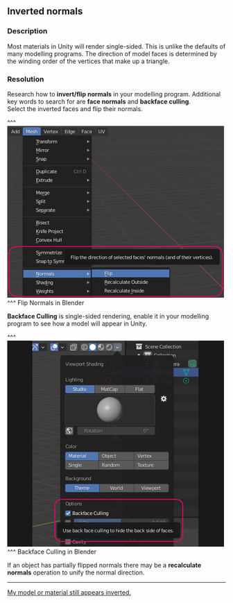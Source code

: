 ## Inverted normals

### Description
Most materials in Unity will render single-sided. This is unlike the defaults of many modelling programs.
The direction of model faces is determined by the winding order of the vertices that make up a triangle.

### Resolution
Research how to **invert/flip normals** in your modelling program. Additional key words to search for are **face normals** and **backface culling**.  
Select the inverted faces and flip their normals.  

^^^
![Blender - Flip Normals](blender-flip-normals.png)
^^^ Flip Normals in Blender  

**Backface Culling** is single-sided rendering, enable it in your modelling program to see how a model will appear in Unity.

^^^
![Blender - Backface Culling](blender-backface-culling.png)
^^^ Backface Culling in Blender  

If an object has partially flipped normals there may be a **recalculate normals** operation to unify the normal direction.

---

[My model or material still appears inverted.](../Materials/Rendering%20Issues/Transparent%20Materials.md)